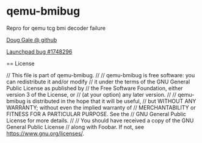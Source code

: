 # qemu-bmibug
Repro for qemu tcg bmi decoder failure

[Doug Gale @ github](https://www.github.com/doug65536)

[Launchpad bug #1748296](https://bugs.launchpad.net/qemu/+bug/1748296)


== License

// This file is part of qemu-bmibug.
//
//    qemu-bmibug is free software: you can redistribute it and/or modify
//    it under the terms of the GNU General Public License as published by
//    the Free Software Foundation, either version 3 of the License, or
//    (at your option) any later version.
//
//    qemu-bmibug is distributed in the hope that it will be useful,
//    but WITHOUT ANY WARRANTY; without even the implied warranty of
//    MERCHANTABILITY or FITNESS FOR A PARTICULAR PURPOSE.  See the
//    GNU General Public License for more details.
//
//    You should have received a copy of the GNU General Public License
//    along with Foobar.  If not, see <https://www.gnu.org/licenses/>.


